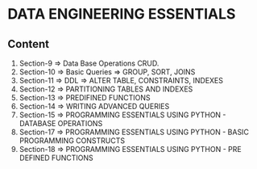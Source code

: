 <h1>DATA ENGINEERING ESSENTIALS</h1>
<h2>Content</h2>
<ol>
    <li>Section-9 => Data Base Operations CRUD.</li>
    <li>Section-10 => Basic Queries => GROUP, SORT, JOINS  </li>
    <li>Section-11 => DDL => ALTER TABLE, CONSTRAINTS, INDEXES </li>
    <li>Section-12 => PARTITIONING TABLES AND INDEXES </li>
    <li>Section-13 => PREDIFINED FUNCTIONS </li>
    <li>Section-14 => WRITING ADVANCED QUERIES </li>
    <li>Section-15 => PROGRAMMING ESSENTIALS USING PYTHON - DATABASE OPERATIONS</li>
    <li>Section-17 => PROGRAMMING ESSENTIALS USING PYTHON - BASIC PROGRAMMING CONSTRUCTS</li>
    <li>Section-18 => PROGRAMMING ESSENTIALS USING PYTHON - PRE DEFINED FUNCTIONS</li>
</ol>